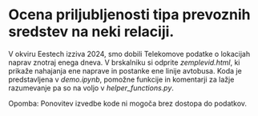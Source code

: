# Ocena priljubljenosti tipa prevoznih sredstev na neki relaciji.

V okviru Eestech izziva 2024, smo dobili Telekomove podatke o lokacijah naprav znotraj enega dneva.
V brskalniku si odprite *zemplevid.html*, ki prikaže nahajanja ene naprave in postanke ene linije avtobusa.
Koda je predstavljena v *demo.ipynb*, pomožne funkcije in komentarji za lažje razumevanje pa so na voljo v *helper_functions.py*.

Opomba: Ponovitev izvedbe kode ni mogoča brez dostopa do podatkov.